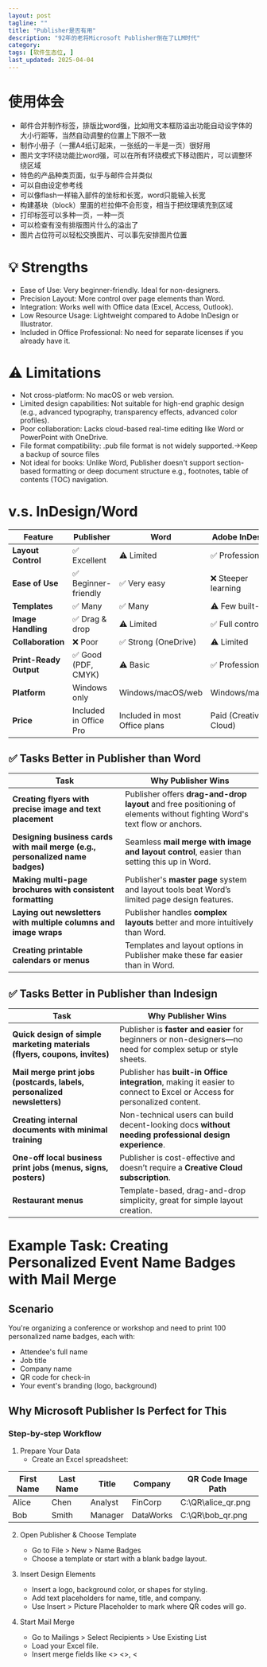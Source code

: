 ```yaml
---
layout: post
tagline: ""
title: "Publisher是否有用"
description: "92年的老将Microsoft Publisher倒在了LLM时代"
category: 
tags: [软件生态位, ]
last_updated: 2025-04-04
---
```

# 使用体会
+ 邮件合并制作标签，排版比word强，比如用文本框防溢出功能自动设字体的大小行距等，当然自动调整的位置上下限不一致
+ 制作小册子（一摞A4纸订起来，一张纸的一半是一页）很好用
+ 图片文字环绕功能比word强，可以在所有环绕模式下移动图片，可以调整环绕区域
+ 特色的产品种类页面，似乎与邮件合并类似
+ 可以自由设定参考线
+ 可以像flash一样输入部件的坐标和长宽，word只能输入长宽
+ 构建基块（block）里面的栏拉伸不会形变，相当于把纹理填充到区域
+ 打印标签可以多种一页，一种一页
+ 可以检查有没有排版图片什么的溢出了
+ 图片占位符可以轻松交换图片、可以事先安排图片位置
# 💡 Strengths

* Ease of Use: Very beginner-friendly. Ideal for non-designers.
* Precision Layout: More control over page elements than Word.
* Integration: Works well with Office data (Excel, Access, Outlook).
* Low Resource Usage: Lightweight compared to Adobe InDesign or Illustrator.
* Included in Office Professional: No need for separate licenses if you already have it.
# ⚠️ Limitations
* Not cross-platform: No macOS or web version.
* Limited design capabilities: Not suitable for high-end graphic design (e.g., advanced typography, transparency effects, advanced color profiles).
* Poor collaboration: Lacks cloud-based real-time editing like Word or PowerPoint with OneDrive.
* File format compatibility: .pub file format is not widely supported.->Keep a backup of source files
* Not ideal for books: Unlike Word, Publisher doesn't support section-based formatting or deep document structure e.g., footnotes, table of contents (TOC) navigation.

# v.s. InDesign/Word

| Feature               | Publisher         | Word             | Adobe InDesign      |
|-----------------------|-------------------|------------------|---------------------|
| **Layout Control**    | ✅ Excellent       | ⚠️ Limited       | ✅ Professional      |
| **Ease of Use**       | ✅ Beginner-friendly | ✅ Very easy    | ❌ Steeper learning  |
| **Templates**         | ✅ Many            | ✅ Many           | ⚠️ Few built-in      |
| **Image Handling**    | ✅ Drag & drop     | ⚠️ Limited       | ✅ Full control      |
| **Collaboration**     | ❌ Poor            | ✅ Strong (OneDrive) | ⚠️ Limited       |
| **Print-Ready Output**| ✅ Good (PDF, CMYK) | ⚠️ Basic        | ✅ Professional      |
| **Platform**          | Windows only      | Windows/macOS/web | Windows/macOS       |
| **Price**             | Included in Office Pro | Included in most Office plans | Paid (Creative Cloud) |

## ✅ Tasks Better in Publisher than Word

| Task                                             | Why Publisher Wins                                                                 |
|--------------------------------------------------|------------------------------------------------------------------------------------|
| **Creating flyers with precise image and text placement** | Publisher offers **drag-and-drop layout** and free positioning of elements without fighting Word's text flow or anchors. |
| **Designing business cards with mail merge (e.g., personalized name badges)** | Seamless **mail merge with image and layout control**, easier than setting this up in Word. |
| **Making multi-page brochures with consistent formatting** | Publisher's **master page** system and layout tools beat Word’s limited page design features. |
| **Laying out newsletters with multiple columns and image wraps** | Publisher handles **complex layouts** better and more intuitively than Word. |
| **Creating printable calendars or menus** | Templates and layout options in Publisher make these far easier than in Word. |

## ✅ Tasks Better in Publisher than Indesign

| Task                                             | Why Publisher Wins                                                                 |
|--------------------------------------------------|------------------------------------------------------------------------------------|
| **Quick design of simple marketing materials (flyers, coupons, invites)** | Publisher is **faster and easier** for beginners or non-designers—no need for complex setup or style sheets. |
| **Mail merge print jobs (postcards, labels, personalized newsletters)** | Publisher has **built-in Office integration**, making it easier to connect to Excel or Access for personalized content. |
| **Creating internal documents with minimal training** | Non-technical users can build decent-looking docs **without needing professional design experience**. |
| **One-off local business print jobs (menus, signs, posters)** | Publisher is cost-effective and doesn’t require a **Creative Cloud subscription**. |
| **Restaurant menus**                             | Template-based, drag-and-drop simplicity, great for simple layout creation. |


# Example Task: Creating Personalized Event Name Badges with Mail Merge
## Scenario
You're organizing a conference or workshop and need to print 100 personalized name badges, each with:
+ Attendee's full name
+ Job title
+ Company name
+ QR code for check-in
+ Your event's branding (logo, background)

## Why Microsoft Publisher Is Perfect for This
### Step-by-step Workflow
1. Prepare Your Data
	- Create an Excel spreadsheet:

| First Name | Last Name | Title       | Company        | QR Code Image Path         |
|------------|-----------|-------------|----------------|----------------------------|
| Alice      | Chen      | Analyst     | FinCorp        | C:\QR\alice_qr.png         |
| Bob        | Smith     | Manager     | DataWorks      | C:\QR\bob_qr.png           |

2. Open Publisher & Choose Template
	- Go to File > New > Name Badges
	- Choose a template or start with a blank badge layout.

3. Insert Design Elements
	- Insert a logo, background color, or shapes for styling.
	- Add text placeholders for name, title, and company.
	- Use Insert > Picture Placeholder to mark where QR codes will go.

4. Start Mail Merge
	- Go to Mailings > Select Recipients > Use Existing List
	- Load your Excel file.
	- Insert merge fields like <<First Name>> <<Last Name>>, <<Title>>, etc.

5. Add Image Merge Field (QR Code)
	- Use Insert > Picture > Linked Picture and insert the <<QR Code Image Path>> field.

6. Preview & Finish
	- Use Mailings > Preview Results to see how each badge looks.
	- Click Finish & Merge > Print or Export to PDF for professional printing.

### 📌 Why Not Use Word?

1. Images layouting is painful—text and images jump around.
2. No built-in **image mail merge** without scripting or workarounds.
3. Harder to precisely align multiple badges on one page.

### 📌 Why Not Use InDesign?

1. Requires scripting or third-party plugins for image-based mail merge.
2. Steeper learning curve, overkill for simple badge jobs.
3. No native Excel integration—would require converting to CSV or XML.